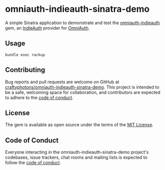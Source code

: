 # omniauth-indieauth-sinatra-demo

A simple Sinatra application to demonstrate and test the [omniauth-indieauth](https://github.com/aaronpk/omniauth-indieauth) gem, an [IndieAuth](https://indieauth.spec.indieweb.org) provider for [OmniAuth](https://github.com/omniauth/omniauth).

## Usage

```
bundle exec rackup
```

## Contributing

Bug reports and pull requests are welcome on GitHub at [craftyphotons/omniauth-indieauth-sinatra-demo](https://github.com/craftyphotons/omniauth-indieauth-sinatra-demo). This project is intended to be a safe, welcoming space for collaboration, and contributors are expected to adhere to the [code of conduct](https://github.com/craftyphotons/omniauth-indieauth-sinatra-demo/blob/main/CODE_OF_CONDUCT.md).

## License

The gem is available as open source under the terms of the [MIT License](https://opensource.org/licenses/MIT).

## Code of Conduct

Everyone interacting in the omniauth-indieauth-sinatra-demo project's codebases, issue trackers, chat rooms and mailing lists is expected to follow the [code of conduct](https://github.com/craftyphotons/omniauth-indieauth-sinatra-demo/blob/main/CODE_OF_CONDUCT.md).
